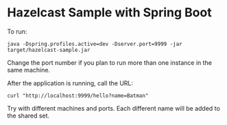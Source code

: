 # Hazelcast Sample with Spring Boot

To run:

    java -Dspring.profiles.active=dev -Dserver.port=9999 -jar target/hazelcast-sample.jar
    
Change the port number if you plan to run more than one instance in the same machine.

After the application is running, call the URL:

    curl "http://localhost:9999/hello?name=Batman"

Try with different machines and ports. Each different name will be added to the 
shared set. 
